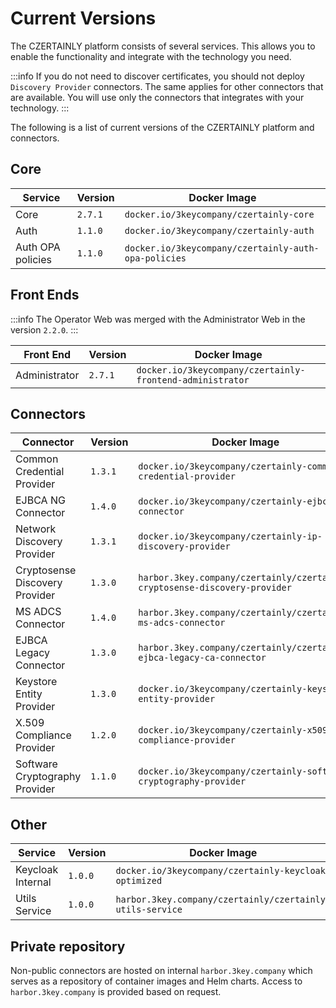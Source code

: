 # Current Versions

The CZERTAINLY platform consists of several services. This allows you to enable the functionality and integrate with the technology you need.

:::info
If you do not need to discover certificates, you should not deploy `Discovery Provider` connectors. The same applies for other connectors that are available. You will use only the connectors that integrates with your technology.
:::

The following is a list of current versions of the CZERTAINLY platform and connectors.

## Core

| Service           | Version | Docker Image                                         |
|-------------------|---------|------------------------------------------------------|
| Core              | `2.7.1` | `docker.io/3keycompany/czertainly-core`              |
| Auth              | `1.1.0` | `docker.io/3keycompany/czertainly-auth`              |
| Auth OPA policies | `1.1.0` | `docker.io/3keycompany/czertainly-auth-opa-policies` |

## Front Ends

:::info
The Operator Web was merged with the Administrator Web in the version `2.2.0`.
:::

| Front End     | Version | Docker Image                                              |
|---------------|---------|-----------------------------------------------------------|
| Administrator | `2.7.1` | `docker.io/3keycompany/czertainly-frontend-administrator` |

## Connectors

| Connector                      | Version | Docker Image                                                               |
|--------------------------------|---------|----------------------------------------------------------------------------|
| Common Credential Provider     | `1.3.1` | `docker.io/3keycompany/czertainly-common-credential-provider`              |
| EJBCA NG Connector             | `1.4.0` | `docker.io/3keycompany/czertainly-ejbca-ng-connector`                      |
| Network Discovery Provider     | `1.3.1` | `docker.io/3keycompany/czertainly-ip-discovery-provider`                   |
| Cryptosense Discovery Provider | `1.3.0` | `harbor.3key.company/czertainly/czertainly-cryptosense-discovery-provider` |
| MS ADCS Connector              | `1.4.0` | `harbor.3key.company/czertainly/czertainly-ms-adcs-connector`              |
| EJBCA Legacy Connector         | `1.3.0` | `harbor.3key.company/czertainly/czertainly-ejbca-legacy-ca-connector`      |
| Keystore Entity Provider       | `1.3.0` | `docker.io/3keycompany/czertainly-keystore-entity-provider`                |
| X.509 Compliance Provider      | `1.2.0` | `docker.io/3keycompany/czertainly-x509-compliance-provider`                |
| Software Cryptography Provider | `1.1.0` | `docker.io/3keycompany/czertainly-software-cryptography-provider`          |

## Other

| Service           | Version | Docker Image                                              |
|-------------------|---------|-----------------------------------------------------------|
| Keycloak Internal | `1.0.0` | `docker.io/3keycompany/czertainly-keycloak-optimized`     |
| Utils Service     | `1.0.0` | `harbor.3key.company/czertainly/czertainly-utils-service` |

## Private repository

Non-public connectors are hosted on internal `harbor.3key.company` which serves as a repository of container images and Helm charts.
Access to `harbor.3key.company` is provided based on request.